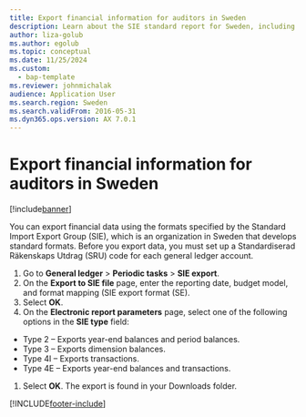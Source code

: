 ```yaml
---
title: Export financial information for auditors in Sweden
description: Learn about the SIE standard report for Sweden, including a step-by-step process for setting up a SRU code for each general ledger account.
author: liza-golub
ms.author: egolub
ms.topic: conceptual
ms.date: 11/25/2024
ms.custom: 
  - bap-template
ms.reviewer: johnmichalak
audience: Application User
ms.search.region: Sweden
ms.search.validFrom: 2016-05-31
ms.dyn365.ops.version: AX 7.0.1
---
```


# Export financial information for auditors in Sweden

[!include[banner](../../includes/banner.md)]

You can export financial data using the formats specified by the Standard Import Export Group (SIE), which is an organization in Sweden that develops standard formats. Before you export data, you must set up a Standardiserad Räkenskaps Utdrag (SRU) code for each general ledger account. 

1. Go to **General ledger** > **Periodic tasks** > **SIE export**. 
1. On the **Export to SIE file** page, enter the reporting date, budget model, and format mapping (SIE export format (SE). 
1. Select **OK**. 
1. On the **Electronic report parameters** page, select one of the following options in the **SIE type** field: 
  - Type 2 – Exports year-end balances and period balances. 
  - Type 3 – Exports dimension balances. 
  - Type 4I – Exports transactions. 
  - Type 4E – Exports year-end balances and transactions. 
1. Select **OK**. The export is found in your Downloads folder.


[!INCLUDE[footer-include](../../../includes/footer-banner.md)]

